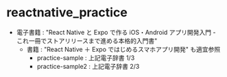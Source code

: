 # reactnative_practice

- 電子書籍 : "React Native と Expo で作る iOS・Android アプリ開発入門 - これ一冊でストアリリースまで進める本格的入門書"
  - 書籍 : "React Native ＋ Expo ではじめるスマホアプリ開発" も適宜参照
    - practice-sample : 上記電子辞書 1/3
    - practice-sample2 : 上記電子辞書 2/3

